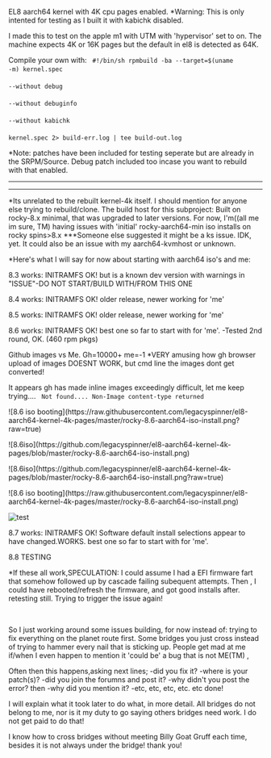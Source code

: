 EL8 aarch64 kernel with 4K cpu pages enabled. 
*Warning: This is only intented for testing as I built it with kabichk disabled.

I made this to test on the apple m1 with UTM with 'hypervisor' set to on.
The machine  expects 4K or 16K pages but the default in el8 is detected as 64K.


Compile your own with:
<code>
#!/bin/sh
rpmbuild -ba --target=$(uname -m) kernel.spec \
--without debug \
--without debuginfo \
--without kabichk \
kernel.spec 2> build-err.log | tee build-out.log
</code>

*Note: patches have been included for testing seperate but are already in the SRPM/Source.
Debug patch included too incase you want to rebuild with that enabled.
<hr>
<hr>
*Its unrelated to the rebuilt kernel-4k itself. I should mention for anyone else trying
to rebuild/clone. 
The build host for this subproject:
Built on rocky-8.x minimal, that was upgraded to later versions. 
For now, I'm((all me im sure, TM) having issues with 'initial' rocky-aarch64-min iso installs 
on rocky spins>8.x   ***Someone else suggested it might be a ks issue.
IDK, yet. It could also be an issue with my aarch64-kvmhost or unknown.


*Here's what I will say for now about starting with aarch64 iso's and me:

8.3 works: INITRAMFS OK! but is a known dev version with warnings in "ISSUE"-DO NOT START/BUILD WITH/FROM THIS ONE

8.4 works: INITRAMFS OK! older release, newer working for 'me'

8.5 works: INITRAMFS OK! older release, newer working for 'me'

8.6 works: INITRAMFS OK! best one so far to start with for 'me'. 
                          -Tested 2nd round, OK. (460 rpm pkgs)
                          <p>
  
  Github images vs Me.
  Gh=10000+ me=-1
  *VERY amusing how gh browser upload of images DOESNT WORK, but cmd line the images dont get converted!
  
  It appears gh has made inline images exceedingly difficult, let me keep trying....
  <code>
    Not found....
    Non-Image content-type returned
  </code>
  
  
  
  
<p>
![8.6 iso booting](https://raw.githubusercontent.com/legacyspinner/el8-aarch64-kernel-4k-pages/master/rocky-8.6-aarch64-iso-install.png?raw=true)
</p>

<p>
![8.6iso](https://github.com/legacyspinner/el8-aarch64-kernel-4k-pages/blob/master/rocky-8.6-aarch64-iso-install.png)
</p>

<p>
![8.6iso](https://github.com/legacyspinner/el8-aarch64-kernel-4k-pages/blob/master/rocky-8.6-aarch64-iso-install.png?raw=true)
</p>



<p>
![8.6 iso booting](https://raw.githubusercontent.com/legacyspinner/el8-aarch64-kernel-4k-pages/master/rocky-8.6-aarch64-iso-install.png)
</p>






![test](https://github.com/[username]/[reponame]/blob/[branch]/image.jpg?raw=true)
  

8.7 works: INITRAMFS OK! Software default install selections appear to have changed.WORKS. 
                          best one so far to start with for 'me'.

8.8 TESTING

*If these all work,SPECULATION: I could assume I had a EFI firmware fart that somehow followed up by cascade failing subequent attempts.
Then , I could have rebooted/refresh the firmware, and got good installs after. retesting still.
Trying to trigger the issue again!

<br>

So I just working around some issues building, for now instead of:
trying to fix everything on the planet route first. 
Some bridges you just cross instead of trying to hammer every
nail that is sticking up.
People get mad at me if/when I even happen to mention it 'could be' a bug that is not ME(TM) ,

Often then this happens,asking next lines;
 -did you fix it?
 -where is your patch(s)?
 -did you join the forumns and post it?
 -why didn't you post the error?
  then
 -why did  you mention it?
 -etc, etc, etc, etc. etc
  done!

I will explain what it took later to do what, in more detail.
All bridges do not belong to me, nor is it my duty to go saying others bridges need work.
I do not get paid to do that!

I know how to cross bridges without meeting Billy Goat Gruff each time, besides it is not always under the bridge! thank you!
